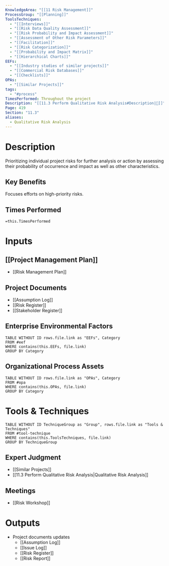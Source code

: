 ```yaml
---
KnowledgeArea: "[[11 Risk Management]]"
ProcessGroup: "[[Planning]]"
ToolsTechniques:
  - "[[Interviews]]"
  - "[[Risk Data Quality Assessment]]"
  - "[[Risk Probability and Impact Assessment]]"
  - "[[Assessment of Other Risk Parameters]]"
  - "[[Facilitation]]"
  - "[[Risk Categorization]]"
  - "[[Probability and Impact Matrix]]"
  - "[[Hierarchical Charts]]"
EEFs:
  - "[[Industry studies of similar projects]]"
  - "[[Commercial Risk Databases]]"
  - "[[Checklists]]"
OPAs:
  - "[[Similar Projects]]"
tags:
  - "#process"
TimesPerformed: Throughout the project
Description: "[[11.3 Perform Qualitative Risk Analysis#Description|📝]]"
Page: 419
Section: "11.3"
aliases:
  - Qualitative Risk Analysis
---
```

# Description
Prioritizing individual project risks for further analysis or action by assessing their probability of occurrence and impact as well as other characteristics.
## Key Benefits
Focuses efforts on high-priority risks.
## Times Performed
`=this.TimesPerformed`
# Inputs
## [[Project Management Plan]]
- [[Risk Management Plan]]
## Project Documents
- [[Assumption Log]]
- [[Risk Register]]
- [[Stakeholder Register]]
## Enterprise Environmental Factors
```dataview
TABLE WITHOUT ID rows.file.link as "EEFs", Category
FROM #eef
WHERE contains(this.EEFs, file.link)
GROUP BY Category
```
## Organizational Process Assets
```dataview
TABLE WITHOUT ID rows.file.link as "OPAs", Category
FROM #opa
WHERE contains(this.OPAs, file.link)
GROUP BY Category
```
# Tools & Techniques
```dataview
TABLE WITHOUT ID TechniqueGroup as "Group", rows.file.link as "Tools & Techniques"
FROM #tool-technique
WHERE contains(this.ToolsTechniques, file.link)
GROUP BY TechniqueGroup
```
## Expert Judgment
- [[Similar Projects]]
- [[11.3 Perform Qualitative Risk Analysis|Qualitative Risk Analysis]]
## Meetings
- [[Risk Workshop]]
# Outputs
- Project documents updates
	- [[Assumption Log]]
	- [[Issue Log]]
	- [[Risk Register]]
	- [[Risk Report]]
